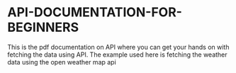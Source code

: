 # API-DOCUMENTATION-FOR-BEGINNERS
This is the pdf documentation on API  where you can get your hands on with fetching the data using API. The example used here is fetching the weather data using the open weather map api
